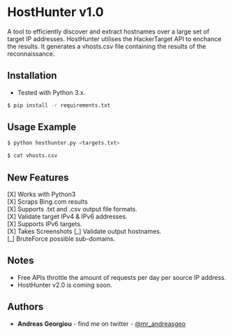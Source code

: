 HostHunter v1.0
======

A tool to efficiently discover and extract hostnames over a large set of target IP addresses. HostHunter utilises the HackerTarget API to enchance the results. It generates a vhosts.csv file containing the results of the reconnaissance.

## Installation

* Tested with Python 3.x.

```bash
$ pip install -r requirements.txt
```


## Usage Example

```bash
$ python hosthunter.py <targets.txt>
```

```bash
$ cat vhosts.csv
```

## New Features
[X] Works with Python3  
[X] Scraps Bing.com results  
[X] Supports .txt and .csv output file formats.  
[X] Validate target IPv4 & IPv6 addresses.  
[X] Supports IPv6 targets.  
[X] Takes Screenshots
[\_] Validate output hostnames.  
[\_] BruteForce possible sub-domains.  

## Notes

* Free APIs throttle the amount of requests per day per source IP address.
* HostHunter v2.0 is coming soon.


## Authors
* **Andreas Georgiou** - find me on twitter - [@mr_andreasgeo](https://twitter.com/Mr_AndreasGeo)
